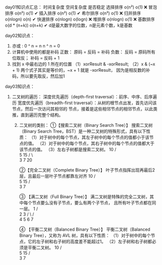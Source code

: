 day01知识点汇总：
             时间复杂度       空间复杂度       是否稳定
选择排序         o(n²)           o(1)          ❌
冒泡排序         o(n²)           o(1)           ✔
插入排序         o(n²)           o(1)           ✔
希尔排序         o(n²)           o(1)           ❌
归并排序         o(nlogn)        o(n)           ✔
快速排序         o(nlogn)        o(logn)        ❌
堆排序           o(nlogn)        o(1)           ❌
基数排序         o(d * (n+k))    o(n+k)         ✔
    d是最大数字的位数，n是元素个数，k是基数


day02知识点：
1. 亦或 :
   0 ^ n = n
   n ^ n = 0
2. 计算机中使用的都是补码
    正数： 原码 = 反码 = 补码
    负数： 反码 = 原码所有位取反；
          补码 = 反码 + 1
3. 找到 x 中最右边的 1 所在的位置
    （1）xorResult & -xorResult;
    （2）x & (~x + 1) 
    两个式子其实是等价的，~x + 1 就是 -xorResult，
    因为是相反数的补码，所以要先取反，然后加1

day03知识点：
1. 二叉树的遍历：
    深度优先遍历（depth-first traversal）：前序、中序、后序遍历
    宽度优先遍历（breadth-first traversal）：从树的根节点出发，首先访问该节点，然后一次访问其相邻的
        节点，接着是这些相邻节点的相邻节点，以此类推，直到遍历完整个结构。

   2. 二叉树的类别：
          ①【搜索二叉树（Binary Search Tree）】
           搜索二叉树（Binary Search Tree，BST）是一种二叉树的特殊形式，具有以下性质：
           （1）对于树中的每个节点，其左子树中的每个节点的值都小于该节点的值。
           （2）对于树中的每个节点，其右子树中的每个节点的值都大于该节点的值。
           （3）左右子树都是搜索二叉树。
                   10
                  /  \
                 5   15
                / \    \
               3   7    20
    
         ②【完全二叉树（Complete Binary Tree）】
           叶子节点指挥出现再最后2层，且最后一层叶子节点都靠左对齐
                    10
                   /  \
                  5   15
                 / \
                3   7
    
         ③ 【满二叉树（Full Binary Tree）】
           满二叉树是特殊的完全二叉树，其中每个节点要么没有子节点，要么有两个子节点，
           且所有叶子节点都在同一层。
                   1
                  / \
                 2   3
                / \ / \
               4  5 6  7
    
         ④ 【平衡二叉树（Balanced Binary Tree）】
           平衡二叉树（Balanced Binary Tree），又称为 AVL 树，具有以下性质：
           （1）对于树中的每个节点，它的左子树和右子树的高度差不能超过1。
           （2）左子树和右子树都必须是平衡二叉树。
                    10
                   /  \
                  5   15
                 / \
                3   7
